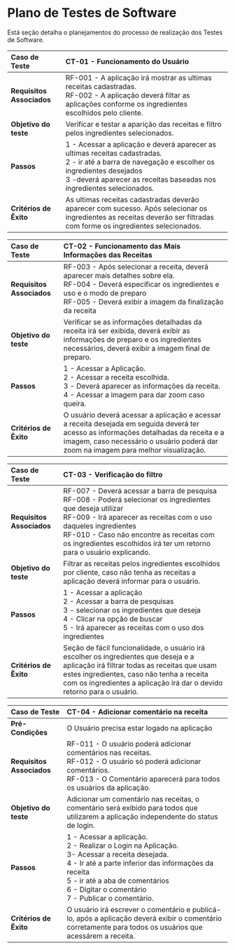 # Plano de Testes de Software

Está seção detalha o planejamentos do processo de realização dos Testes de Software.

|Caso de Teste | CT-01 - Funcionamento do Usuário|
|:--|:--|
|**Requisitos Associados**|RF-001 - A aplicação irá mostrar as ultimas receitas cadastradas. <br/> RF-002 - A aplicação deverá filtar as aplicações conforme os ingredientes escolhidos pelo cliente.|
|**Objetivo do teste**| Verificar e testar a aparição das receitas e filtro pelos ingredientes selecionados. |
|**Passos**|1 - Acessar a aplicação e deverá aparecer as ultimas receitas cadastradas. <br/>2 - ir até a barra de navegação e escolher os ingredientes desejados<br/>3 -deverá aparecer as receitas baseadas nos ingredientes selecionados.|
|**Critérios de Êxito**| As ultimas receitas cadastradas deverão aparecer com sucesso. Após selecionar os ingredientes as receitas deverão ser filtradas com forme os ingredientes selecionados.|

|Caso de Teste | CT-02 - Funcionamento das Mais Informações das Receitas |
|:--|:--|
|**Requisitos Associados**|RF-003 - Após selecionar a receita, deverá aparecer mais detalhes sobre ela. <br/> RF-004 - Deverá especificar os ingredientes e uso e o modo de preparo <br/> RF-005 - Deverá exibir a imagem da finalização da receita|
|**Objetivo do teste**| Verificar se as informações detalhadas da receita irá ser exibida, deverá exibir as informações de preparo e os ingredientes necessários, deverá exibir a imagem final de preparo. |
|**Passos**|1 - Acessar a Aplicação.<br/>2 - Acessar a receita escolhida.<br/>3 - Deverá aparecer as informações da receita.<br/>4 - Acessar a imagem para dar zoom caso queira.|
|**Critérios de Êxito**| O usuário deverá acessar a aplicação e acessar a receita desejada em seguida deverá ter acesso as informações detalhadas da receita e a imagem, caso necessário o usuário poderá dar zoom na imagem para melhor visualização. |

|Caso de Teste | CT-03 - Verificação do filtro |
|:--|:--|
|**Requisitos Associados**|RF-007 - Deverá acessar a barra de pesquisa <br/> RF-008 - Poderá selecionar os ingredientes que deseja utilizar<br/> RF-009 - Irá aparecer as receitas com o uso daqueles ingredientes<br/> RF-010 - Caso não encontre as receitas com os ingredientes escolhidos irá ter um retorno para o usuário explicando.
|**Objetivo do teste**|Filtrar as receitas pelos ingredientes escolhidos por cliente, caso não tenha as receitas a aplicação deverá informar para o usuário. |
|**Passos**| 1 - Acessar a aplicação<br/> 2 - Acessar a barra de pesquisas<br/> 3 - selecionar os ingredientes que deseja<br/> 4 - Clicar na opção de buscar<br/> 5 - Irá aparecer as receitas com o uso dos ingredientes|
|**Critérios de Êxito**| Seção de fácil funcionalidade, o usuário irá escolher os ingredientes que deseja e a aplicação irá filtrar todas as receitas que usam estes ingredientes, caso não tenha a receita com os ingredientes a aplicação irá dar o devido retorno para o usuário. |

|Caso de Teste | CT-04 - Adicionar comentário na receita |
|:--|:--|
|**Pré-Condições**| O Usuário precisa estar logado na aplicação |
|**Requisitos Associados**|RF-011 - O usuário poderá adicionar comentários nas receitas.<br/> RF-012 - O usuário só poderá adicionar comentários.<br/> RF-013 - O Comentário aparecerá para todos os usuários da aplicação.|
|**Objetivo do teste**|Adicionar um comentário nas receitas, o comentário será exibido para todos que utilizarem a aplicação independente do status de login.|
|**Passos**|1 - Acessar a aplicação.<br/>2 - Realizar o Login na Aplicação. <br/> 3- Acessar a receita desejada.<br/>4 - Ir até a parte inferior das informações da receita<br/> 5 - ir até a aba de comentários<br/> 6 - Digitar o comentário<br/> 7 - Publicar o comentário.|
|**Critérios de Êxito**|O usuário irá escrever o comentário e publicá-lo, após a aplicação deverá exibir o comentário corretamente para todos os usuários que acessárem a receita.|

